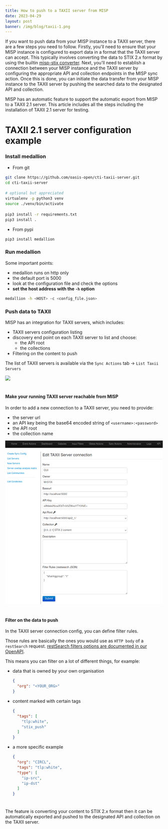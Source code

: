 ```yaml
---
title: How to push to a TAXII server from MISP 
date: 2023-04-29
layout: post
banner: /img/blog/taxii-1.png
---
```


If you want to push data from your MISP instance to a TAXII server, there are a few steps you need to follow. Firstly, you'll need to ensure that your MISP instance is configured to export data in a format that the TAXII server can accept. This typically involves converting the data to STIX 2.x format by using the builtin [misp-stix converter](https://github.com/MISP/misp-stix). Next, you'll need to establish a connection between your MISP instance and the TAXII server by configuring the appropriate API and collection endpoints in the MISP sync action. Once this is done, you can initiate the data transfer from your MISP instance to the TAXII server by pushing the searched data to the designated API and collection.

MISP has an automatic feature to support the automatic export from MISP to a TAXII 2.1 server. This article includes all the steps including the installation of TAXII 2.1 server for testing.

# TAXII 2.1 server configuration example

### Install medallion

- From git

```bash
git clone https://github.com/oasis-open/cti-taxii-server.git
cd cti-taxii-server

# optional but appreciated
virtualenv -p python3 venv
source ./venv/bin/activate

pip3 install -r requirements.txt
pip3 install .
```

- From pypi
```bash
pip3 install medallion
```

### Run medallion

Some important points:
- medallion runs on http only
- the default port is 5000
- look at the configuration file and check the options
- **set the host address with the `-h` option**

```bash
medallion -h <HOST> -c <config_file.json>
```

### Push data to TAXII

MISP has an integration for TAXII servers, which includes:

- TAXII servers configuration listing
- discovery end point on each TAXII server to list and choose:
    - the API root
    - the collections
- Filtering on the content to push

The list of TAXII servers is available via the `Sync Actions` tab -> `List Taxii Servers`

![](/img/blog/taxii-1.png)

#

#### Make your running TAXII server reachable from MISP

In order to add a new connection to a TAXII server, you need to provide:
- the server url
- an API key being the base64 encoded string of `<username>:<password>`
- the API root
- the collection name

![](static/img/blog/taxi-2.png)

#

#### Filter on the data to push

In the TAXII server connection config, you can define filter rules.

Those rules are basically the ones you would use as `HTTP body` of a `restSearch` request. [restSearch filters options are documented in our OpenAPI](https://www.misp-project.org/openapi/).


This means you can filter on a lot of different things, for example:

- data that is owned by your own organisation
  ```json
  {
    "org": "<YOUR_ORG>"
  }
  ```
- content marked with certain tags
  ```json
  {
    "tags": [
      "tlp:white",
      "stix_push"
    ]
  }
  ```
- a more specific example
  ```json
  {
    "org": "CIRCL",
    "tags": "tlp:white",
    "type": [
      "ip-src",
      "ip-dst"
    ]
  }
  ```

    
#

The feature is converting your content to STIX 2.x format then it can be automatically exported and pushed to the designated API and collection on the TAXII server.

